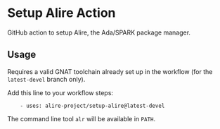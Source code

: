 # Setup Alire Action

GitHub action to setup Alire, the Ada/SPARK package manager.

## Usage

Requires a valid GNAT toolchain already set up in the workflow (for the
`latest-devel` branch only).

Add this line to your workflow steps:
```
    - uses: alire-project/setup-alire@latest-devel
```

The command line tool `alr` will be available in `PATH`.

